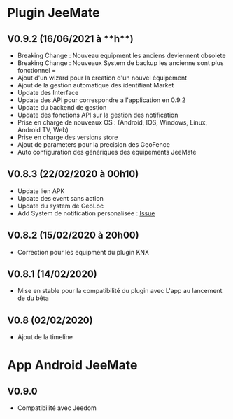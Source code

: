 Plugin JeeMate
==============================

## V0.9.2 (16/06/2021 à \*\*h\*\*)
* Breaking Change : Nouveau equipment les anciens deviennent obsolete
* Breaking Change : Nouveaux System de backup les ancienne sont plus fonctionnel =
* Ajout d'un wizard pour la creation d'un nouvel équipement
* Ajout de la gestion automatique des identifiant Market
* Update des Interface
* Update des API pour correspondre a l'application en 0.9.2
* Update du backend de gestion
* Update des fonctions API sur la gestion des notification
* Prise en charge de nouveaux OS : (Android, IOS, Windows, Linux, Android TV, Web)
* Prise en charge des versions store
* Ajout de parameters pour la precision des GeoFence
* Auto configuration des génériques des équipements JeeMate



## V0.8.3 (22/02/2020 à 00h10)
* Update lien APK
* Update des event sans action
* Update du system de GeoLoc
* Add System de notification personalisée : [Issue](https://github.com/JeeMateTeam/JeeMate-Project/issues/72)

## V0.8.2 (15/02/2020 à 20h00)
* Correction pour les equipment du plugin KNX

## V0.8.1 (14/02/2020)
* Mise en stable pour la compatibilité du plugin avec L'app au lancement de du bêta

## V0.8 (02/02/2020)
* Ajout de la timeline

App Android JeeMate
==============================

V0.9.0
-

* Compatibilité avec Jeedom
